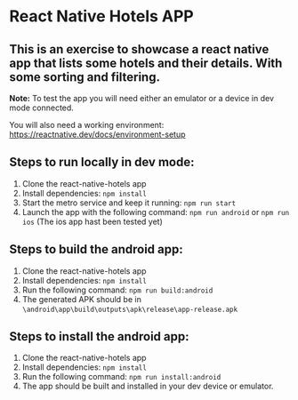 # React Native Hotels APP

## This is an exercise to showcase a react native app that lists some hotels and their details. With some sorting and filtering.

**Note:** To test the app you will need either an emulator or a device in dev mode connected.

You will also need a working environment: https://reactnative.dev/docs/environment-setup

## Steps to run locally in dev mode:

1. Clone the react-native-hotels app
2. Install dependencies:
   `npm install`
3. Start the metro service and keep it running:
   `npm run start`
4. Launch the app with the following command:
   `npm run android` or `npm run ios` (The ios app hast been tested yet)

## Steps to build the android app:

1. Clone the react-native-hotels app
2. Install dependencies:
   `npm install`
3. Run the following command:
   `npm run build:android`
4. The generated APK should be in `\android\app\build\outputs\apk\release\app-release.apk`

## Steps to install the android app:

1. Clone the react-native-hotels app
2. Install dependencies:
   `npm install`
3. Run the following command:
   `npm run install:android`
4. The app should be built and installed in your dev device or emulator.
